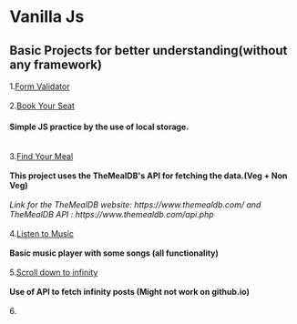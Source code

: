 # Vanilla Js
 <h2>Basic Projects for better understanding(without any framework)<br></h2>
 1.<a href="https://github.com/iamketan56/Vanilla-Js/tree/main/Form%20Validator">Form Validator</a>
 <br>
<br>
2.<a href = "https://iamketan56.github.io/Vanilla-Js/Book%20Your%20Ticket/index.html">Book Your Seat</a>
<h4>Simple JS practice by the use of local storage.</h4>
<br>
3.<a href = "https://iamketan56.github.io/Vanilla-Js/Find%20Your%20Meal/index.html">Find Your Meal</a><br><br>
<b>This project uses the TheMealDB's API for fetching the data.(Veg + Non Veg)</b><br><br>
<i>Link for the TheMealDB website: https://www.themealdb.com/ and  TheMealDB API : https://www.themealdb.com/api.php </i>
<br>
<br>
4.<a href = "https://iamketan56.github.io/Vanilla-Js/Listen%20To%20Music/index.html">Listen to Music</a><br><br>
<b>Basic music player with some songs (all functionality)</b>
<br><br>
5.<a href = "">Scroll down to infinity</a><br><br>
<b>Use of API to fetch infinity posts (Might not work on github.io) </b><br><br>
6.<a href = ""><br><br>

